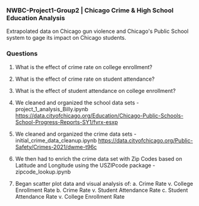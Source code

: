 ### NWBC-Project1-Group2 | Chicago Crime & High School Education Analysis
Extrapolated data on Chicago gun violence and Chicago's Public School system to gage its impact on Chicago students.

### Questions
1. What is the effect of crime rate on college enrollment?
2. What is the effect of crime rate on student attendance?
3. What is the effect of student attendance on college enrollment? 

1. We cleaned and organized the school data sets - project_1_analysis_Billy.ipynb <https://data.cityofchicago.org/Education/Chicago-Public-Schools-School-Progress-Reports-SY1/fvrx-esxp>
2. We cleaned and organized the crime data sets - initial_crime_data_cleanup.ipynb <https://data.cityofchicago.org/Public-Safety/Crimes-2021/dwme-t96c>
3. We then had to enrich the crime data set with Zip Codes based on Latitude and Longitude using the USZIPcode package - zipcode_lookup.ipynb
4. Began scatter plot data and visual analysis of:
    a. Crime Rate v. College Enrollment Rate
    b. Crime Rate v. Student Attendance Rate
    c. Student Attendance Rate v. College Enrollment Rate